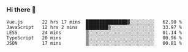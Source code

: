 ### Hi there 👋

<!--
**xin-code/Xin-code** is a ✨ _special_ ✨ repository because its `README.md` (this file) appears on your GitHub profile.

Here are some ideas to get you started:
<!--START_SECTION:waka-->
```text
Vue.js       22 hrs 17 mins  ███████████████▓░░░░░░░░░   62.90 % 
JavaScript   12 hrs 2 mins   ████████▒░░░░░░░░░░░░░░░░   33.97 % 
LESS         24 mins         ▒░░░░░░░░░░░░░░░░░░░░░░░░   01.14 % 
TypeScript   20 mins         ▒░░░░░░░░░░░░░░░░░░░░░░░░   00.96 % 
JSON         17 mins         ▒░░░░░░░░░░░░░░░░░░░░░░░░   00.81 % 
```
<!--END_SECTION:waka-->
